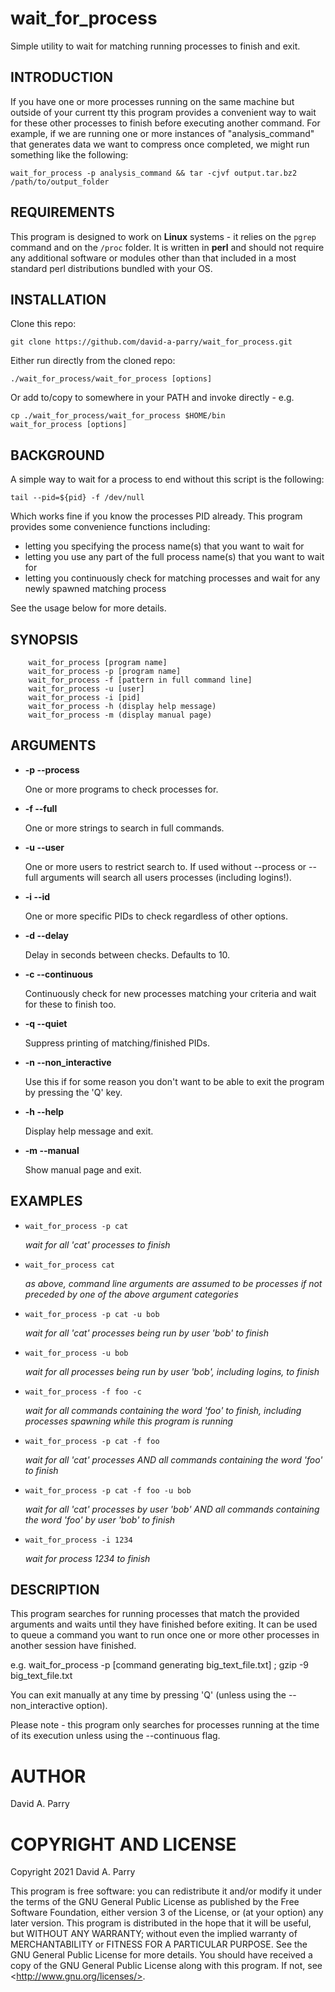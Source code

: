 # wait_for_process
Simple utility to wait for matching running processes to finish and exit. 

## INTRODUCTION

If you have one or more processes running on the same machine but outside of
your current tty this program provides a convenient way to wait for these other
processes to finish before executing another command. For example, if we are
running one or more instances of "analysis_command" that generates data we want
to compress once completed, we might run something like the following:

    wait_for_process -p analysis_command && tar -cjvf output.tar.bz2 /path/to/output_folder

## REQUIREMENTS
This program is designed to work on **Linux** systems - it relies on the `pgrep`
command and on the `/proc` folder. It is written in **perl** and should not require
any additional software or modules other than that included in a most standard perl
distributions bundled with your OS.

## INSTALLATION
Clone this repo:

    git clone https://github.com/david-a-parry/wait_for_process.git

Either run directly from the cloned repo:

    ./wait_for_process/wait_for_process [options]
    
Or add to/copy to somewhere in your PATH and invoke directly - e.g.

    cp ./wait_for_process/wait_for_process $HOME/bin
    wait_for_process [options]

## BACKGROUND

A simple way to wait for a process to end without this script is the following:

    tail --pid=${pid} -f /dev/null

Which works fine if you know the processes PID already. This program provides
some convenience functions including:

* letting you specifying the process name(s) that you want to wait for
* letting you use any part of the full process name(s) that you want to wait for
* letting you continuously check for matching processes and wait for any newly spawned matching process

See the usage below for more details.


## SYNOPSIS

        wait_for_process [program name]
        wait_for_process -p [program name]
        wait_for_process -f [pattern in full command line]
        wait_for_process -u [user]
        wait_for_process -i [pid]
        wait_for_process -h (display help message)
        wait_for_process -m (display manual page)

## ARGUMENTS

- **-p    --process**

    One or more programs to check processes for.

- **-f    --full**

    One or more strings to search in full commands.

- **-u    --user**

    One or more users to restrict search to.  If used without --process or --full arguments will search all users processes (including logins!).

- **-i    --id**

    One or more specific PIDs to check regardless of other options.

- **-d    --delay**

    Delay in seconds between checks.  Defaults to 10.

- **-c    --continuous**

    Continuously check for new processes matching your criteria and wait for these to finish too.

- **-q    --quiet**

    Suppress printing of matching/finished PIDs.

- **-n    --non\_interactive**

    Use this if for some reason you don't want to be able to exit the program by pressing the 'Q' key. 

- **-h    --help**

    Display help message and exit.

- **-m    --manual**

    Show manual page and exit.

## EXAMPLES

- `wait_for_process -p cat`

    _wait for all 'cat' processes to finish_

- `wait_for_process cat`

    _as above, command line arguments are assumed to be processes if not preceded by one of the above argument categories_

- `wait_for_process -p cat -u bob`

    _wait for all 'cat' processes being run by user 'bob' to finish_

- `wait_for_process -u bob`

    _wait for all processes being run by user 'bob', including logins, to finish_

- `wait_for_process -f foo -c`

    _wait for all commands containing the word 'foo' to finish, including processes spawning while this program is running_

- `wait_for_process -p cat -f foo`

    _wait for all 'cat' processes AND all commands containing the word 'foo' to finish_

- `wait_for_process -p cat -f foo -u bob`

    _wait for all 'cat' processes by user 'bob' AND all commands containing the word 'foo' by user 'bob' to finish_

- `wait_for_process -i 1234`

    _wait for process 1234 to finish_

## DESCRIPTION

This program searches for running processes that match the provided arguments
and waits until they have finished before exiting. It can be used to queue a
command you want to run once one or more other processes in another session have
finished.

e.g. wait\_for\_process -p \[command generating big\_text\_file.txt\] ; gzip -9 big\_text\_file.txt

You can exit manually at any time by pressing 'Q' (unless using the
--non\_interactive option).

Please note - this program only searches for processes running at the time of
its execution unless using the --continuous flag.

# AUTHOR

David A. Parry

# COPYRIGHT AND LICENSE

Copyright 2021  David A. Parry

This program is free software: you can redistribute it and/or modify it under
the terms of the GNU General Public License as published by the Free Software
Foundation, either version 3 of the License, or (at your option) any later
version. This program is distributed in the hope that it will be useful, but
WITHOUT ANY WARRANTY; without even the implied warranty of MERCHANTABILITY or
FITNESS FOR A PARTICULAR PURPOSE. See the GNU General Public License for more
details. You should have received a copy of the GNU General Public License along
with this program. If not, see &lt;http://www.gnu.org/licenses/>.
